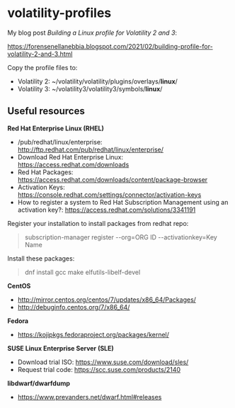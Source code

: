 # volatility-profiles
My blog post *Building a Linux profile for Volatility 2 and 3*:

https://forensenellanebbia.blogspot.com/2021/02/building-profile-for-volatility-2-and-3.html

Copy the profile files to:

- Volatility 2: ~/volatility/volatility/plugins/overlays/**linux**/
- Volatility 3: ~/volatility3/volatility3/symbols/**linux**/

## Useful resources

**Red Hat Enterprise Linux (RHEL)**

* /pub/redhat/linux/enterprise: http://ftp.redhat.com/pub/redhat/linux/enterprise/
* Download Red Hat Enterprise Linux: https://access.redhat.com/downloads
* Red Hat Packages: https://access.redhat.com/downloads/content/package-browser
* Activation Keys: https://console.redhat.com/settings/connector/activation-keys
* How to register a system to Red Hat Subscription Management using an activation key?: https://access.redhat.com/solutions/3341191

Register your installation to install packages from redhat repo:

>subscription-manager register --org=ORG ID --activationkey=Key Name

Install these packages:

>dnf install gcc make elfutils-libelf-devel

**CentOS**

* http://mirror.centos.org/centos/7/updates/x86_64/Packages/
* http://debuginfo.centos.org/7/x86_64/

**Fedora**

* https://kojipkgs.fedoraproject.org/packages/kernel/

**SUSE Linux Enterprise Server (SLE)**

* Download trial ISO: https://www.suse.com/download/sles/
* Request trial code: https://scc.suse.com/products/2140

**libdwarf/dwarfdump**

* https://www.prevanders.net/dwarf.html#releases
